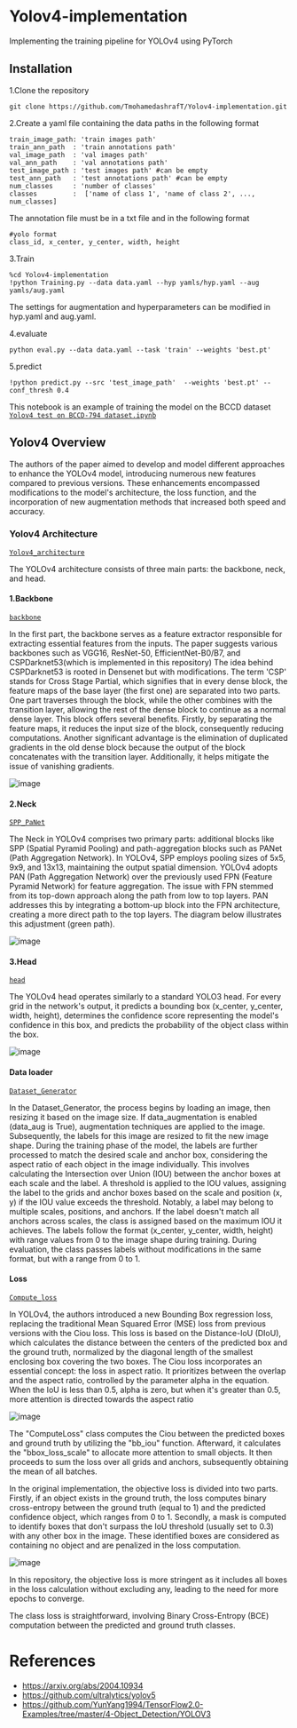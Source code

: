 # Yolov4-implementation
Implementing the training pipeline for YOLOv4 using PyTorch

## Installation
1.Clone the repository
```
git clone https://github.com/TmohamedashrafT/Yolov4-implementation.git
```
2.Create a yaml file containing the data paths in the following format
```
train_image_path: 'train images path'
train_ann_path  : 'train annotations path'
val_image_path  : 'val images path'
val_ann_path    : 'val annotations path'
test_image_path : 'test images path' #can be empty
test_ann_path   : 'test annotations path' #can be empty
num_classes     : 'number of classes'
classes         :  ['name of class 1', 'name of class 2', ..., num_classes]
```
The annotation file must be in a txt file and in the following format
```
#yolo format
class_id, x_center, y_center, width, height
```
3.Train
```
%cd Yolov4-implementation 
!python Training.py --data data.yaml --hyp yamls/hyp.yaml --aug yamls/aug.yaml
```
The settings for augmentation and hyperparameters can be modified in hyp.yaml and aug.yaml.

4.evaluate
```
python eval.py --data data.yaml --task 'train' --weights 'best.pt'
```
5.predict
```
!python predict.py --src 'test_image_path'  --weights 'best.pt' --conf_thresh 0.4
```
This notebook is an example of training the model on the BCCD dataset [`Yolov4 test on BCCD-794 dataset.ipynb`](https://github.com/TmohamedashrafT/Yolov4-implementation/blob/main/Yolov4%20test%20on%20BCCD-794%20dataset.ipynb)

## Yolov4 Overview
The authors of the paper aimed to develop and model different approaches to enhance the YOLOv4 model, introducing numerous new features compared to previous versions. These enhancements encompassed modifications to the model's architecture, the loss function, and the incorporation of new augmentation methods that increased both speed and accuracy.

### Yolov4 Architecture 
[`Yolov4_architecture`](https://github.com/TmohamedashrafT/Yolov4-implementation/tree/main/Yolov4_architecture)

The YOLOv4 architecture consists of three main parts: the backbone, neck, and head.
#### 1.Backbone
[`backbone`](https://github.com/TmohamedashrafT/Yolov4-implementation/blob/main/Yolov4_architecture/backbone.py)

In the first part, the backbone serves as a feature extractor responsible for extracting essential features from the inputs. The paper suggests various backbones such as VGG16, ResNet-50, EfficientNet-B0/B7, and CSPDarknet53(which is implemented in this repository)
The idea behind CSPDarknet53 is rooted in Densenet but with modifications. The term 'CSP' stands for Cross Stage Partial, which signifies that in every dense block, the feature maps of the base layer (the first one) are separated into two parts. One part traverses through the block, while the other combines with the transition layer, allowing the rest of the dense block to continue as a normal dense layer. This block offers several benefits. Firstly, by separating the feature maps, it reduces the input size of the block, consequently reducing computations. Another significant advantage is the elimination of duplicated gradients in the old dense block because the output of the block concatenates with the transition layer. Additionally, it helps mitigate the issue of vanishing gradients.

![image](https://github.com/TmohamedashrafT/Yolov4-implementation/blob/main/readme_imgs/CSPnet%20vs%20densenet2.png)
#### 2.Neck
[`SPP_PaNet`](https://github.com/TmohamedashrafT/Yolov4-implementation/blob/main/Yolov4_architecture/SPP_PaNet.py)

The Neck in YOLOv4 comprises two primary parts: additional blocks like SPP (Spatial Pyramid Pooling) and path-aggregation blocks such as PANet (Path Aggregation Network). In YOLOv4, SPP employs pooling sizes of 5x5, 9x9, and 13x13, maintaining the output spatial dimension. YOLOv4 adopts PAN (Path Aggregation Network) over the previously used FPN (Feature Pyramid Network) for feature aggregation. The issue with FPN stemmed from its top-down approach along the path from low to top layers. PAN addresses this by integrating a bottom-up block into the FPN architecture, creating a more direct path to the top layers. The diagram below illustrates this adjustment (green path).

![image](https://github.com/TmohamedashrafT/Yolov4-implementation/blob/main/readme_imgs/FPN%20vs%20PANet.webp)
#### 3.Head
[`head`](https://github.com/TmohamedashrafT/Yolov4-implementation/blob/main/Yolov4_architecture/head.py)

The YOLOv4 head operates similarly to a standard YOLO3 head. For every grid in the network's output, it predicts a bounding box (x_center, y_center, width, height), determines the confidence score representing the model's confidence in this box, and predicts the probability of the object class within the box.

![image](https://github.com/TmohamedashrafT/Yolov4-implementation/blob/main/readme_imgs/head.png)

#### Data loader
[`Dataset_Generator`](https://github.com/TmohamedashrafT/Yolov4-implementation/blob/main/Dataset_Generator.py)

In the Dataset_Generator, the process begins by loading an image, then resizing it based on the image size. If data_augmentation is enabled (data_aug is True), augmentation techniques are applied to the image. Subsequently, the labels for this image are resized to fit the new image shape. During the training phase of the model, the labels are further processed to match the desired scale and anchor box, considering the aspect ratio of each object in the image individually. This involves calculating the Intersection over Union (IOU) between the anchor boxes at each scale and the label. A threshold is applied to the IOU values, assigning the label to the grids and anchor boxes based on the scale and position (x, y) if the IOU value exceeds the threshold. Notably, a label may belong to multiple scales, positions, and anchors. If the label doesn't match all anchors across scales, the class is assigned based on the maximum IOU it achieves. The labels follow the format (x_center, y_center, width, height) with range values from 0 to the image shape during training. During evaluation, the class passes labels without modifications in the same format, but with a range from 0 to 1.

#### Loss
[`Compute_loss`](https://github.com/TmohamedashrafT/Yolov4-implementation/blob/main/Compute_loss.py)

In YOLOv4, the authors introduced a new Bounding Box regression loss, replacing the traditional Mean Squared Error (MSE) loss from previous versions with the Ciou loss. This loss is based on the Distance-IoU (DIoU), which calculates the distance between the centers of the predicted box and the ground truth, normalized by the diagonal length of the smallest enclosing box covering the two boxes. The Ciou loss incorporates an essential concept: the loss in aspect ratio. It prioritizes between the overlap and the aspect ratio, controlled by the parameter alpha in the equation. When the IoU is less than 0.5, alpha is zero, but when it's greater than 0.5, more attention is directed towards the aspect ratio

![image](https://github.com/TmohamedashrafT/Yolov4-implementation/blob/main/readme_imgs/CIOU.png)

The "ComputeLoss" class computes the Ciou between the predicted boxes and ground truth by utilizing the "bb_iou" function. Afterward, it calculates the "bbox_loss_scale" to allocate more attention to small objects. It then proceeds to sum the loss over all grids and anchors, subsequently obtaining the mean of all batches.

In the original implementation, the objective loss is divided into two parts. Firstly, if an object exists in the ground truth, the loss computes binary cross-entropy between the ground truth (equal to 1) and the predicted confidence object, which ranges from 0 to 1.
Secondly, a mask is computed to identify boxes that don't surpass the IoU threshold (usually set to 0.3) with any other box in the image. These identified boxes are considered as containing no object and are penalized in the loss computation.

![image](https://github.com/TmohamedashrafT/Yolov4-implementation/blob/main/readme_imgs/objective%20loss.png)

In this repository, the objective loss is more stringent as it includes all boxes in the loss calculation without excluding any, leading to the need for more epochs to converge.

The class loss is straightforward, involving Binary Cross-Entropy (BCE) computation between the predicted and ground truth classes.

# References 
- https://arxiv.org/abs/2004.10934
- https://github.com/ultralytics/yolov5
- https://github.com/YunYang1994/TensorFlow2.0-Examples/tree/master/4-Object_Detection/YOLOV3

























